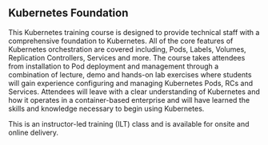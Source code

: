 ## Kubernetes Foundation

This Kubernetes training course is designed to provide technical staff with a comprehensive foundation to Kubernetes. All of the core features of Kubernetes orchestration are covered including, Pods, Labels, Volumes, Replication Controllers, Services and more. The course takes attendees from installation to Pod deployment and management through a combination of lecture, demo and hands-on lab exercises where students will gain experience configuring and managing Kubernetes Pods, RCs and Services. Attendees will leave with a clear understanding of Kubernetes and how it operates in a container-based enterprise and will have learned the skills and knowledge necessary to begin using Kubernetes.

This is an instructor-led training (ILT) class and is available for onsite and online delivery.
